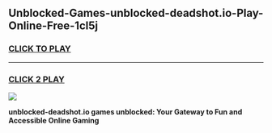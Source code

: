 
## Unblocked-Games-unblocked-deadshot.io-Play-Online-Free-1cl5j
<h3>
<a href="https://premium76.site?title=unblocked-deadshot.io&ref=26A">CLICK TO PLAY</a></h3>
<hr>

<h3>
<a href="https://premium76.site?title=unblocked-deadshot.io&ref=26A">CLICK 2 PLAY</a>
  
</h3>

<a href="https://premium76.site?title=unblocked-deadshot.io&ref=26A"><img src="https://clearcache.store/games.png"></a>


**unblocked-deadshot.io games unblocked: Your Gateway to Fun and Accessible Online Gaming**
